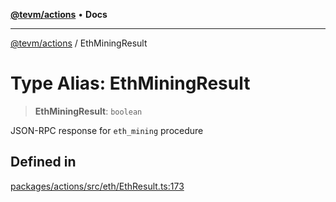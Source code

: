 [**@tevm/actions**](../README.md) • **Docs**

***

[@tevm/actions](../globals.md) / EthMiningResult

# Type Alias: EthMiningResult

> **EthMiningResult**: `boolean`

JSON-RPC response for `eth_mining` procedure

## Defined in

[packages/actions/src/eth/EthResult.ts:173](https://github.com/qbzzt/tevm-monorepo/blob/main/packages/actions/src/eth/EthResult.ts#L173)
